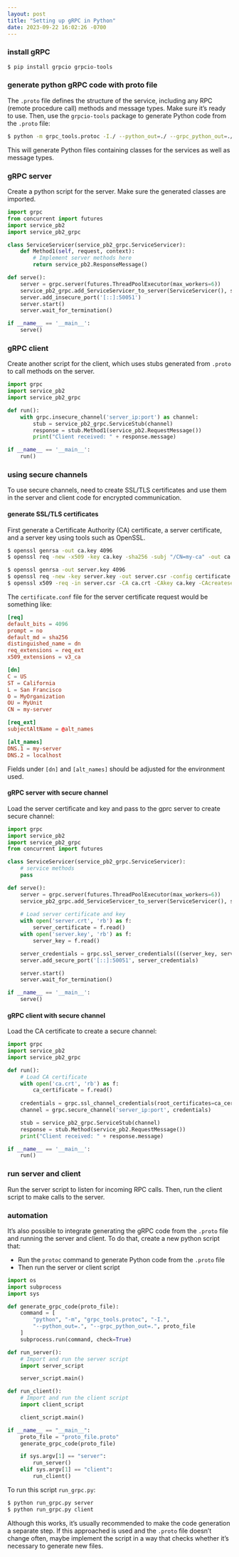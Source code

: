 ```yaml
---
layout: post
title: "Setting up gRPC in Python"
date: 2023-09-22 16:02:26 -0700
---
```


### install gRPC

```bash
$ pip install grpcio grpcio-tools
```

### generate python gRPC code with proto file

The `.proto` file defines the structure of the service, including any RPC
(remote procedure call) methods and message types. Make sure it’s ready to use.
Then, use the `grpcio-tools` package to generate Python code from the `.proto`
file:

```bash
$ python -m grpc_tools.protoc -I./ --python_out=./ --grpc_python_out=./ proto_file.proto
```

This will generate Python files containing classes for the services as well as
message types.

### gRPC server

Create a python script for the server. Make sure the generated classes are
imported.

```python
import grpc
from concurrent import futures
import service_pb2
import service_pb2_grpc

class ServiceServicer(service_pb2_grpc.ServiceServicer):
    def Method1(self, request, context):
        # Implement server methods here
        return service_pb2.ResponseMessage()

def serve():
    server = grpc.server(futures.ThreadPoolExecutor(max_workers=6))
    service_pb2_grpc.add_ServiceServicer_to_server(ServiceServicer(), server)
    server.add_insecure_port('[::]:50051')
    server.start()
    server.wait_for_termination()

if __name__ == '__main__':
    serve()
```

### gRPC client

Create another script for the client, which uses stubs generated from `.proto`
to call methods on the server.

```python
import grpc
import service_pb2
import service_pb2_grpc

def run():
    with grpc.insecure_channel('server_ip:port') as channel:
        stub = service_pb2_grpc.ServiceStub(channel)
        response = stub.Method1(service_pb2.RequestMessage())
        print("Client received: " + response.message)

if __name__ == '__main__':
    run()
```

### using secure channels

To use secure channels, need to create SSL/TLS certificates and use them in the
server and client code for encrypted communication.

#### generate SSL/TLS certificates
    
First generate a Certificate Authority (CA) certificate, a server certificate,
and a server key using tools such as OpenSSL.

```bash
$ openssl genrsa -out ca.key 4096
$ openssl req -new -x509 -key ca.key -sha256 -subj "/CN=my-ca" -out ca.crt

$ openssl genrsa -out server.key 4096
$ openssl req -new -key server.key -out server.csr -config certificate.conf
$ openssl x509 -req -in server.csr -CA ca.crt -CAkey ca.key -CAcreateserial -out server.crt -days 365 -sha256 -extfile certificate.conf -extensions req_ext
```

The `certificate.conf` file for the server certificate request would be
something like:

```conf
[req]
default_bits = 4096
prompt = no
default_md = sha256
distinguished_name = dn
req_extensions = req_ext
x509_extensions = v3_ca

[dn]
C = US
ST = California
L = San Francisco
O = MyOrganization
OU = MyUnit
CN = my-server

[req_ext]
subjectAltName = @alt_names

[alt_names]
DNS.1 = my-server
DNS.2 = localhost
```

Fields under `[dn]` and `[alt_names]` should be adjusted for the environment
used.
    
#### gRPC server with secure channel
    
Load the server certificate and key and pass to the gprc server to create secure
channel:

```python
import grpc
import service_pb2
import service_pb2_grpc
from concurrent import futures

class ServiceServicer(service_pb2_grpc.ServiceServicer):
    # service methods
    pass

def serve():
    server = grpc.server(futures.ThreadPoolExecutor(max_workers=6))
    service_pb2_grpc.add_ServiceServicer_to_server(ServiceServicer(), server)
    
    # Load server certificate and key
    with open('server.crt', 'rb') as f:
        server_certificate = f.read()
    with open('server.key', 'rb') as f:
        server_key = f.read()

    server_credentials = grpc.ssl_server_credentials(((server_key, server_certificate),))
    server.add_secure_port('[::]:50051', server_credentials)

    server.start()
    server.wait_for_termination()

if __name__ == '__main__':
    serve()
```
    
#### gRPC client with secure channel
    
Load the CA certificate to create a secure channel:

```python
import grpc
import service_pb2
import service_pb2_grpc

def run():
    # Load CA certificate
    with open('ca.crt', 'rb') as f:
        ca_certificate = f.read()
    
    credentials = grpc.ssl_channel_credentials(root_certificates=ca_certificate)
    channel = grpc.secure_channel('server_ip:port', credentials)

    stub = service_pb2_grpc.ServiceStub(channel)
    response = stub.Method(service_pb2.RequestMessage())
    print("Client received: " + response.message)

if __name__ == '__main__':
    run()
```
    

### run server and client

Run the server script to listen for incoming RPC calls. Then, run the client
script to make calls to the server.

### automation

It’s also possible to integrate generating the gRPC code from the `.proto` file
and running the server and client. To do that, create a new python script that:

- Run the `protoc` command to generate Python code from the `.proto` file
- Then run the server or client script

```python
import os
import subprocess
import sys

def generate_grpc_code(proto_file):
    command = [
        "python", "-m", "grpc_tools.protoc", "-I.", 
        "--python_out=.", "--grpc_python_out=.", proto_file
    ]
    subprocess.run(command, check=True)

def run_server():
    # Import and run the server script
    import server_script

    server_script.main()

def run_client():
    # Import and run the client script
    import client_script

    client_script.main()

if __name__ == "__main__":
    proto_file = "proto_file.proto"
    generate_grpc_code(proto_file)

    if sys.argv[1] == "server":
        run_server()
    elif sys.argv[1] == "client":
        run_client()
```

To run this script `run_grpc.py`:

```bash
$ python run_grpc.py server
$ python run_grpc.py client
```

Although this works, it’s usually recommended to make the code generation a
separate step. If this approached is used and the `.proto` file doesn’t change
often, maybe implement the script in a way that checks whether it’s necessary to
generate new files.
